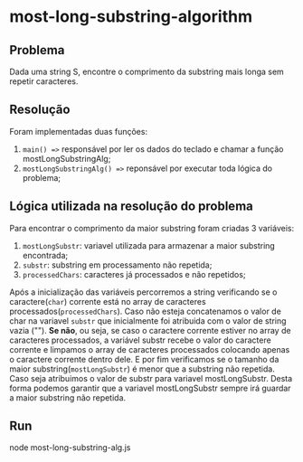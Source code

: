 # most-long-substring-algorithm

## Problema
Dada uma string S, encontre o comprimento da substring mais longa sem repetir
caracteres.

## Resolução
Foram implementadas duas funções:
1. `main() =>` responsável por ler os dados do teclado e chamar a função mostLongSubstringAlg;
2. `mostLongSubstringAlg() =>` reponsável por executar toda lógica do problema;

## Lógica utilizada na resolução do problema
Para encontrar o comprimento da maior substring foram criadas 3 variáveis:
1. `mostLongSubstr`: variavel utilizada para armazenar a maior substring encontrada;
2. `substr`: substring em processamento não repetida;
3. `processedChars`: caracteres já processados e não repetidos;

Após a inicialização das variáveis percorremos a string verificando se o caractere(`char`)
corrente está no array de caracteres processados(`processedChars`). Caso não esteja concatenamos o valor de char na variavel `substr` que inicialmente foi atribuida com o valor de string vazia (""). **Se não**, ou seja, se caso o caractere corrente estiver no array de caracteres processados, a variável substr recebe o valor do caractere corrente e limpamos o array de caracteres processados colocando apenas o caractere corrente dentro dele. E por fim verificamos se o tamanho da maior substring(`mostLongSubstr`) é menor que a substring não repetida. Caso seja atribuimos o valor de substr para variavel mostLongSubstr. Desta forma podemos garantir que a variavel mostLongSubstr sempre irá guardar a maior substring não repetida.





## Run
node most-long-substring-alg.js